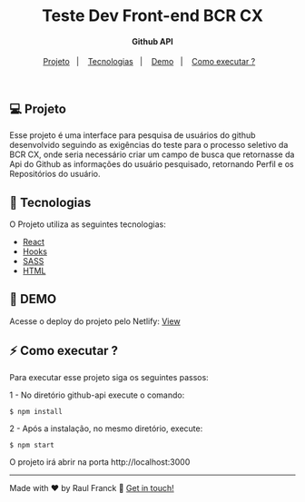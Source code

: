 <h1 align="center">
    Teste Dev Front-end BCR CX
</h1>

<h4 align="center">
  Github API
</h4>

<p align="center">
<a href="#-projeto">Projeto</a>&nbsp;&nbsp;&nbsp;|&nbsp;&nbsp;&nbsp;
  <a href="#rocket-tecnologias">Tecnologias</a>&nbsp;&nbsp;&nbsp;|&nbsp;&nbsp;&nbsp;  
  <a href="#-layout">Demo</a>&nbsp;&nbsp;&nbsp;|&nbsp;&nbsp;&nbsp;
  <a href="#zap-executando">Como executar ?</a>&nbsp;&nbsp;&nbsp;
</p>

<br>

## 💻 Projeto

Esse projeto é uma interface para pesquisa de usuários do github desenvolvido seguindo as exigências do teste para o processo seletivo da BCR CX, onde seria necessário criar um campo de busca que retornasse da Api do Github as informações do usuário pesquisado, retornando Perfil e os Repositórios do usuário.

## 🚀 Tecnologias

O Projeto utiliza as seguintes tecnologias:

- [React](https://reactjs.org)
- [Hooks](https://pt-br.reactjs.org/docs/hooks-intro.html)
- [SASS](https://sass-lang.com/)
- [HTML](https://developer.mozilla.org/pt-BR/docs/Web/HTML)


## 🎨 DEMO

Acesse o deploy do projeto pelo Netlify: [View](https://dreamy-mccarthy-ec81d4.netlify.app)

## :zap: Como executar ?

Para executar esse projeto siga os seguintes passos:


1 - No diretório github-api execute o comando:

```
$ npm install
```

2 - Após a instalação, no mesmo diretório, execute:

```
$ npm start
```

O projeto irá abrir na porta  http://localhost:3000

---

Made with ♥ by Raul Franck :wave: [Get in touch!](https://www.linkedin.com/in/raul-franck-468617164/)
